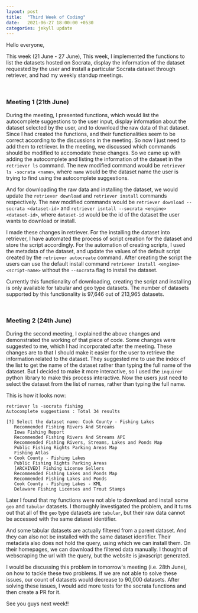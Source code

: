```yaml
---
layout: post
title:  "Third Week of Coding"
date:   2021-06-27 18:00:00 +0530
categories: jekyll update
---
```

Hello everyone,

This week (21 June - 27 June), This week, I implemented the functions to list the datasets hosted on Socrata, display the information of the dataset requested by the user and install a particular Socrata dataset through retriever, and had my weekly standup meetings.

&nbsp;

### Meeting 1 (21th June)

During the meeting, I presented functions, which would list the autocomplete suggestions to the user input, display information about the dataset selected by the user, and to download the raw data of that dataset. Since I had created the functions, and their functionalities seem to be correct according to the discussions in the meeting. So now I just need to add them to retriever. In the meeting, we discussed which commands should be modified to accomodate these changes. So we came up with adding the autocomplete and listing the information of the dataset in the `retriever ls` command. The new modified command would be `retriever ls -socrata <name>`, where `name` would be the dataset name the user is trying to find using the autocomplete suggestions.

And for downloading the raw data and installing the dataset, we would update the `retriever download` and `retriever install` commands respectively. The new modified commands would be `retriever download --socrata <dataset-id>` and `retriever isntall --socrata <engine> <dataset-id>`, where `dataset-id` would be the id of the dataset the user wants to download or install.

I made these changes in retriever. For the installing the dataset into retriever, I have automated the process of script creation for the dataset and store the script accordingly. For the automation of creating scripts, I used the metadata of the dataset, and update the values of the default script created by the `retriever autocreate` command. After creating the script the users can use the default install command `retriever install <engine> <script-name>` without the `--socrata` flag to install the dataset.

Currently this functionality of downloading, creating the script and installing is only available for tabular and geo type datasets. The number of datasets supported by this functionality is 97,646 out of 213,965 datasets.

&nbsp;

### Meeting 2 (24th June)

During the second meeting, I explained the above changes and demonstrated the working of that piece of code. Some changes were suggested to me, which I had incorporated after the meeting. These changes are to that I should make it easier for the user to retrieve the information related to the dataset. They suggested me to use the index of the list to get the name of the dataset rather than typing the full name of the dataset. But I decided to make it more interactive, so I used the `inquirer` python library to make this process interactive. Now the users just need to select the dataset from the list of names, rather than typing the full name.

This is how it looks now:

``` text
retriever ls -socrata fishing
Autocomplete suggestions : Total 34 results

[?] Select the dataset name: Cook County - Fishing Lakes
   Recommended Fishing Rivers And Streams
   Iowa Fishing Report
   Recommended Fishing Rivers And Streams API
   Recommended Fishing Rivers, Streams, Lakes and Ponds Map
   Public Fishing Rights Parking Areas Map
   Fishing Atlas
 > Cook County - Fishing Lakes
   Public Fishing Rights Parking Areas
   [ARCHIVED] Fishing License Sellers
   Recommended Fishing Lakes and Ponds Map
   Recommended Fishing Lakes and Ponds
   Cook County - Fishing Lakes - KML
   Delaware Fishing Licenses and Trout Stamps

```

Later I found that my functions were not able to download and install some `geo` and `tabular` datasets. I thoroughly investigated the problem, and it turns out that all of the `geo` type datasets are `tabular`, but their raw data cannot be accessed with the same dataset identifier.

And some tabular datasets are actually filtered from a parent dataset. And they can also not be installed with the same dataset identifier. Their metadata also does not hold the query, using which we can install them. On their homepages, we can download the filtered data manually. I thought of webscraping the url with the query, but the website is javascript generated.

I would be discussing this problem in tomorrow's meeting (i.e. 28th June), on how to tackle these two problems. If we are not able to solve these issues, our count of datasets would decrease to 90,000 datasets. After solving these issues, I would add more tests for the socrata functions and then create a PR for it.

See you guys next week!!

